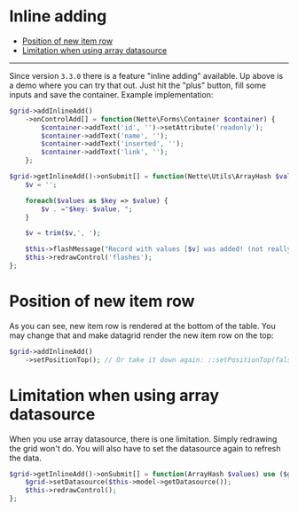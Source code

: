 # Inline adding

- [Position of new item row](#position-of-new-item-row)
- [Limitation when using array datasource](#limitation-when-using-array-datasource)

-----

Since version `3.3.0` there is a feature "inline adding" available. Up above is a demo where you can try that out. Just hit the "plus" button, fill some inputs and save the container. Example implementation:

```php
$grid->addInlineAdd()
	->onControlAdd[] = function(Nette\Forms\Container $container) {
		$container->addText('id', '')->setAttribute('readonly');
		$container->addText('name', '');
		$container->addText('inserted', '');
		$container->addText('link', '');
	};

$grid->getInlineAdd()->onSubmit[] = function(Nette\Utils\ArrayHash $values): void {
	$v = '';

	foreach($values as $key => $value) {
		$v . ="$key: $value, ";
	}

	$v = trim($v,', ');

	$this->flashMessage("Record with values [$v] was added! (not really)", 'success');
	$this->redrawControl('flashes');
};
```

# Position of new item row

As you can see, new item row is rendered at the bottom of the table. You may change that and make datagrid render the new item row on the top:

```php
$grid->addInlineAdd()
	->setPositionTop(); // Or take it down again: ::setPositionTop(false)
```

# Limitation when using array datasource

When you use array datasource, there is one limitation. Simply redrawing the grid won't do. You will also have to set the datasource again to refresh the data.

```php
$grid->getInlineAdd()->onSubmit[] = function(ArrayHash $values) use ($grid): void {
    $grid->setDatasource($this->model->getDatasource());
    $this->redrawControl();
};
```
